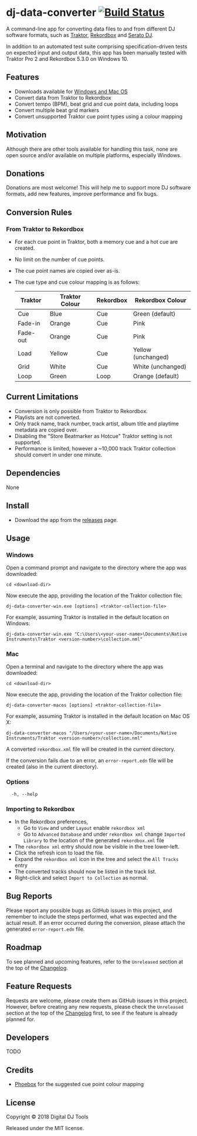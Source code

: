 # dj-data-converter [![Build Status](https://dev.azure.com/digital-dj-tools/dj-data-converter-pro/_apis/build/status/alzadude.dj-data-converter-pro?branchName=master)](https://dev.azure.com/digital-dj-tools/dj-data-converter-pro/_build/latest?definitionId=4?branchName=master)

A command-line app for converting data files to and from different DJ software formats, such as [Traktor](https://www.native-instruments.com/en/products/traktor/dj-software/traktor-pro-3/), [Rekordbox](https://rekordbox.com/en/) and [Serato DJ](https://serato.com/dj).

In addition to an automated test suite comprising specification-driven tests on expected input and output data, this app has been manually tested with Traktor Pro 2 and Rekordbox 5.3.0 on Windows 10.

## Features

- Downloads available for [Windows and Mac OS](https://github.com/digital-dj-tools/dj-data-converter/releases)
- Convert data from Traktor to Rekordbox
- Convert tempo (BPM), beat grid and cue point data, including loops
- Convert multiple beat grid markers
- Convert unsupported Traktor cue point types using a colour mapping

## Motivation

Although there are other tools available for handling this task, none are open source and/or available on multiple platforms, especially Windows.

## Donations

Donations are most welcome! This will help me to support more DJ software formats, add new features, improve performance and fix bugs.

## Conversion Rules

### From Traktor to Rekordbox

- For each cue point in Traktor, both a memory cue and a hot cue are created.
- No limit on the number of cue points.
- The cue point names are copied over as-is.
- The cue type and cue colour mapping is as follows:

    Traktor | Traktor Colour | Rekordbox | Rekordbox Colour
    -|-|-|-
    Cue | Blue | Cue | Green (default)
    Fade-in | Orange | Cue | Pink
    Fade-out | Orange | Cue | Pink
    Load | Yellow | Cue | Yellow (unchanged)
    Grid | White | Cue | White (unchanged)
    Loop | Green | Loop | Orange (default)

## Current Limitations

- Conversion is only possible from Traktor to Rekordbox.
- Playlists are not converted.
- Only track name, track number, track artist, album title and playtime metadata are copied over.
- Disabling the "Store Beatmarker as Hotcue" Traktor setting is not supported.
- Performance is limited, however a ~10,000 track Traktor collection should convert in under one minute.

## Dependencies

None

## Install

- Download the app from the [releases](https://github.com/digital-dj-tools/dj-data-converter/releases) page.

## Usage

### Windows
Open a command prompt and navigate to the directory where the app was downloaded:
```
cd <download-dir>
```
Now execute the app, providing the location of the Traktor collection file:
```
dj-data-converter-win.exe [options] <traktor-collection-file>
```
For example, assuming Traktor is installed in the default location on Windows:
```
dj-data-converter-win.exe "C:\Users\<your-user-name>\Documents\Native Instruments\Traktor <version-number>\collection.nml"
```

### Mac
Open a terminal and navigate to the directory where the app was downloaded:
```
cd <download-dir>
```
Now execute the app, providing the location of the Traktor collection file:
```
dj-data-converter-macos [options] <traktor-collection-file>
```
For example, assuming Traktor is installed in the default location on Mac OS X:
```
dj-data-converter-macos "/Users/<your-user-name>/Documents/Native Instruments/Traktor <version-number>/collection.nml"
```

A converted `rekordbox.xml` file will be created in the current directory.

If the conversion fails due to an error, an `error-report.edn` file will be created (also in the current directory).

### Options
```
  -h, --help
```
### Importing to Rekordbox

- In the Rekordbox preferences, 
  - Go to `View` and under `Layout` enable `rekordbox xml`
  - Go to `Advanced` `Database` and under `rekordbox xml` change `Imported Library` to the location of the generated `rekordbox.xml` file
- The `rekordbox xml` entry should now be visible in the tree lower-left.
- Click the refresh icon to load the file.
- Expand the `rekordbox xml` icon in the tree and select the `All Tracks` entry
- The converted tracks should now be listed in the track list.
- Right-click and select `Import to Collection` as normal.

## Bug Reports

Please report any possible bugs as GitHub issues in this project, and remember to include the steps performed, what was expected and the actual result. If an error occurred during the conversion, please attach the generated `error-report.edn` file.

## Roadmap

To see planned and upcoming features, refer to the `Unreleased` section at the top of the [Changelog](CHANGELOG.md).

## Feature Requests

Requests are welcome, please create them as GitHub issues in this project. However, before creating any new requests, please check the `Unreleased` section at the top of the [Changelog](CHANGELOG.md) first, to see if the feature is already planned for.

## Developers

TODO

## Credits

- [Phoebox](https://github.com/pstare/phoebox) for the suggested cue point colour mapping

## License

Copyright © 2018 Digital DJ Tools

Released under the MIT license.
